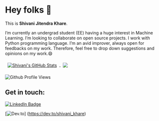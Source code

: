 # **Hey folks** :wave:

This is **Shivani Jitendra Khare**.

I’m currently an undergrad student (EE) having a huge interest in Machine Learning. I’m looking to collaborate on open source projects. I work with Python programming language.
I’m an avid improver, always open for feedbacks on my work. Therefore, feel free to drop down suggestions and opinions on my work.😄


<a href="https://github.com/Shivani-Khare">
  <img align="center" style="margin:0.5rem" src="https://github-readme-stats.vercel.app/api?username=Shivani-Khare&show_icons=true&line_height=27&count_private=true&title_color=ffffff&text_color=c9cacc&icon_color=4AB097&bg_color=1A2B34" alt="Shivani's GitHub Stats" />
</a>

<a href="https://github.com/Shivani-Khare">
  <img align="center" style="margin:0.5rem" src="https://github-readme-stats.vercel.app/api/top-langs/?username=Shivani-Khare&hide=html,css&title_color=ffffff&text_color=c9cacc&icon_color=4AB197&bg_color=1A2B34" />
</a>


![Github Profile Views](https://komarev.com/ghpvc/?username=Shivani-Khare&color=0D76A8)

## **Get in touch:** 

[![LinkedIn Badge](https://img.shields.io/badge/LinkedIn-Profile-informational?style=flat&logo=linkedin&logoColor=white&color=0D76A8)](https://www.linkedin.com/in/shivani-khare/)

[![Dev.to](https://img.shields.io/badge/dev.to-0A0A0A?style=for-the-badge&logo=devdotto&logoColor=white)]
(https://dev.to/shivani_khare) 






<!--
**Shivani-Khare/Shivani-Khare** is a ✨ _special_ ✨ repository because its `README.md` (this file) appears on your GitHub profile.

Here are some ideas to get you started:

- 🔭 I’m currently working on ...
- 🌱 I’m currently learning ...
- 👯 I’m looking to collaborate on ...
- 🤔 I’m looking for help with ...
- 💬 Ask me about ...
- 📫 How to reach me: ...
- 😄 Pronouns: ...
- ⚡ Fun fact: ...
-->
